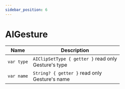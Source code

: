 ```yaml
---
sidebar_position: 6
---
```


# AIGesture

| Name     | Description     |
| -------- | --------------- |
| `var type`   | `AIClipSetType { getter }` read only<br/> Gesture's type      |
| `var name`   | `String? { getter }` read only<br/> Gesture's name          |
